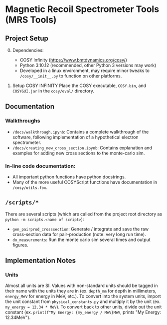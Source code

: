 # Magnetic Recoil Spectrometer Tools (MRS Tools)


## Project Setup

0. Dependencies:
    - COSY Infinity (https://www.bmtdynamics.org/cosy/)
    - Python 3.10.12 (recommended, other Python 3 versions may work)
    - Developed in a linux environment, may require minor tweaks to `/cosy/__init__.py` to function on other platforms.

1. Setup COSY INFINITY
    Place the COSY executable, `COSY.bin`, and `COSYGUI.jar` in the `cosy/eval/` directory.

## Documentation

### Walkthroughs
- `/docs/walkthrough.ipynb`: Contains a complete walkthrough of the software, following implementation of a hypothetical electron spectrometer.
- `/docs/creating_new_cross_section.ipynb`: Contains explanation and examples for adding new cross sections to the monte-carlo sim.

### In-line code documentation:
- All important python functions have python docstrings.
- Many of the more useful COSYScript functions have documentation in `/cosy/utils.fox`.


## `/scripts/*`

There are several scripts (which are called from the project root directory as `python -m scripts.<name of script>`):

- `gen_pairprod_crosssection`: Generate / integrate and save the raw cross-section data for pair-production (note: very long run time).
- `do_measurements`: Run the monte carlo sim several times and output figures.

## Implementation Notes

### Units

Almost all units are SI. Values with non-standard units should be tagged in their name with the units they are in (ex. `depth_mm` for depth in millimeters, `energy_MeV` for energy in MeV, etc.). To convert into the system units, import the unit constant from `physical_constants.py` and multiply it by the unit (ex. `my_energy = 12.34 * MeV`). To convert back to other units, divide out the unit constant (ex. `print(f"My Energy: {my_energy / MeV}MeV`, prints "My Energy: 12.34MeV").